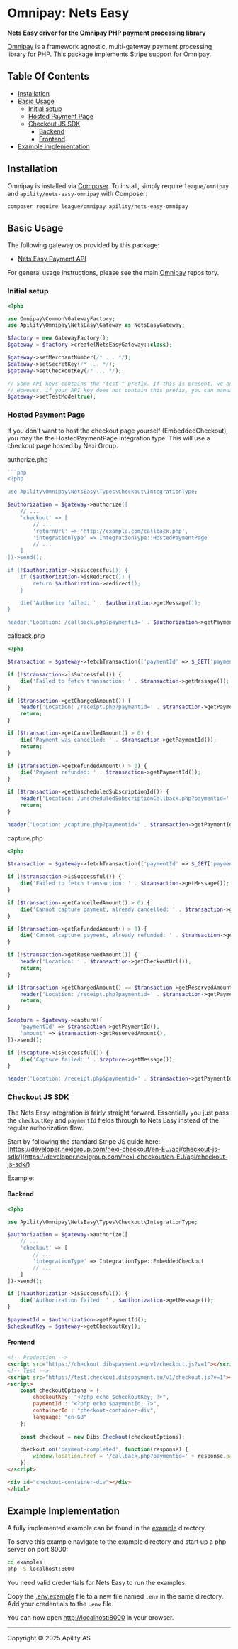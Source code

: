 # Omnipay: Nets Easy

**Nets Easy driver for the Omnipay PHP payment processing library**

[Omnipay](https://github.com/thephpleague/omnipay) is a framework agnostic, multi-gateway payment
processing library for PHP. This package implements Stripe support for Omnipay.

## Table Of Contents
* [Installation](#installation)
* [Basic Usage](#basic-usage)
    * [Initial setup](#initial-setup)
    * [Hosted Payment Page](#hosted-payment-page)
    * [Checkout JS SDK](#checkout-js-sdk)
        * [Backend](#backend)
        * [Frontend](#frontend)
* [Example implementation](#example-implementation)

## Installation

Omnipay is installed via [Composer](http://getcomposer.org/). To install, simply require `league/omnipay` and `apility/nets-easy-omnipay` with Composer:

```
composer require league/omnipay apility/nets-easy-omnipay
```

## Basic Usage

The following gateway os provided by this package:

* [Nets Easy Payment API](https://developer.nexigroup.com/nexi-checkout/en-EU/api/payment-v1/)

For general usage instructions, please see the main [Omnipay](https://github.com/thephpleague/omnipay)
repository.

### Initial setup

```php
<?php

use Omnipay\Common\GatewayFactory;
use Apility\Omnipay\NetsEasy\Gateway as NetsEasyGateway;

$factory = new GatewayFactory();
$gateway = $factory->create(NetsEasyGateway::class);

$gateway->setMerchantNumber(/* ... */);
$gateway->setSecretKey(/* ... */);
$gateway->setCheckoutKey(/* ... */);

// Some API keys contains the "test-" prefix. If this is present, we automatically enable test mode.
// However, if your API key does not contain this prefix, you can manually toggle test mode using this method:
$gateway->setTestMode(true);
```

### Hosted Payment Page

If you don't want to host the checkout page yourself (EmbeddedCheckout), you may the the HostedPaymentPage integration type.
This will use a checkout page hosted by Nexi Group.

authorize.php
```php
```php
<?php

use Apility\Omnipay\NetsEasy\Types\Checkout\IntegrationType;

$authorization = $gateway->authorize([
    // ...
    'checkout' => [
        // ...
        'returnUrl' => 'http://example.com/callback.php',
        'integrationType' => IntegrationType::HostedPaymentPage
        // ...
    ]
])->send();

if (!$authorization->isSuccessful()) {
    if ($authorization->isRedirect()) {
        return $authorization->redirect();
    }

    die('Authorize failed: ' . $authorization->getMessage());
}

header('Location: /callback.php?paymentid=' . $authorization->getPaymentId());
```

callback.php
```php
<?php

$transaction = $gateway->fetchTransaction(['paymentId' => $_GET['paymentid']])->send();

if (!$transaction->isSuccessful()) {
    die('Failed to fetch transaction: ' . $transaction->getMessage());
}

if ($transaction->getChargedAmount()) {
    header('Location: /receipt.php?paymentid=' . $transaction->getPaymentId());
    return;
}

if ($transaction->getCancelledAmount() > 0) {
    die('Payment was cancelled: ' . $transaction->getPaymentId());
    return;
}

if ($transaction->getRefundedAmount() > 0) {
    die('Payment refunded: ' . $transaction->getPaymentId());
}

if ($transaction->getUnscheduledSubscriptionId()) {
    header('Location: /unscheduledSubscriptionCallback.php?paymentid=' . $transaction->getPaymentId());
    return;
}

header('Location: /capture.php?paymentid=' . $transaction->getPaymentId());
```

capture.php
```php
<?php

$transaction = $gateway->fetchTransaction(['paymentId' => $_GET['paymentid']])->send();

if (!$transaction->isSuccessful()) {
    die('Failed to fetch transaction: ' . $transaction->getMessage());
}

if ($transaction->getCancelledAmount() > 0) {
    die('Cannot capture payment, already cancelled: ' . $transaction->getPaymentId());
}

if ($transaction->getRefundedAmount() > 0) {
    die('Cannot capture payment, already refunded: ' . $transaction->getPaymentId());
}

if (!$transaction->getReservedAmount()) {
    header('Location: ' . $transaction->getCheckoutUrl());
    return;
}

if ($transaction->getChargedAmount() == $transaction->getReservedAmount()) {
    header('Location: /receipt.php?paymentid=' . $transaction->getPaymentId());
    return;
}

$capture = $gateway->capture([
    'paymentId' => $transaction->getPaymentId(),
    'amount' => $transaction->getReservedAmount(),
])->send();

if (!$capture->isSuccessful()) {
    die('Capture failed: ' . $capture->getMessage());
}

header('Location: /receipt.php&paymentid=' . $transaction->getPaymentId());
```

### Checkout JS SDK

The Nets Easy integration is fairly straight forward. Essentially you just pass
the `checkoutKey` and `paymentId` fields through to Nets Easy instead of the regular authorization flow.

Start by following the standard Stripe JS guide here:
[https://developer.nexigroup.com/nexi-checkout/en-EU/api/checkout-js-sdk/](https://developer.nexigroup.com/nexi-checkout/en-EU/api/checkout-js-sdk/)

Example:

#### Backend
```php
<?php

use Apility\Omnipay\NetsEasy\Types\Checkout\IntegrationType;

$authorization = $gateway->authorize([
    // ...
    'checkout' => [
        // ...
        'integrationType' => IntegrationType::EmbeddedCheckout
        // ...
    ]
])->send();

if (!$authorization->isSuccessful()) {
    die('Authorization failed: ' . $authorization->getMessage());
}

$paymentId = $authorization->getPaymentId();
$checkoutKey = $gateway->getCheckoutKey();
```

#### Frontend
```html
<!-- Production -->
<script src="https://checkout.dibspayment.eu/v1/checkout.js?v=1"></script>
<!-- Test -->
<script src="https://test.checkout.dibspayment.eu/v1/checkout.js?v=1"></script>
<script>
    const checkoutOptions = {
        checkoutKey: "<?php echo $checkoutKey; ?>",
        paymentId : "<?php echo $paymentId; ?>",
        containerId : "checkout-container-div",
        language: "en-GB"
    };
    
    const checkout = new Dibs.Checkout(checkoutOptions);

    checkout.on('payment-completed', function(response) {
        window.location.href = '/callback.php?paymentid=' + response.paymentId;
    });
</script>

<div id="checkout-container-div"></div>
</html>
```

## Example Implementation

A fully implemented example can be found in the [example](/example) directory.

To serve this example navigate to the example directory and start up a php server on port 8000:

```bash
cd examples
php -S localhost:8000
```

You need valid credentials for Nets Easy to run the examples.

Copy the [.env.example](/example/.env.example) file to a new file named `.env` in the same directory. Add your credentials to the `.env` file.

You can now open [http://localhost:8000](http://localhost:8000) in your browser.

---

Copyright &copy; 2025 Apility AS